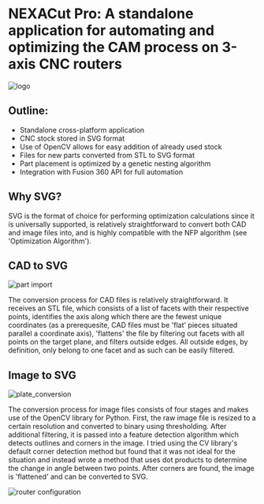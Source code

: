 # NEXACut Pro: A standalone application for automating and optimizing the CAM process on 3-axis CNC routers

![logo](https://github.com/nagan319/NEXACut-Pro/assets/147287567/e3962669-4dee-49f1-879c-7f65fb409fa7)

## Outline:

- Standalone cross-platform application
- CNC stock stored in SVG format
- Use of OpenCV allows for easy addition of already used stock
- Files for new parts converted from STL to SVG format
- Part placement is optimized by a genetic nesting algorithm
- Integration with Fusion 360 API for full automation

## Why SVG?

SVG is the format of choice for performing optimization calculations since it is universally supported, is relatively straightforward to convert both CAD and image files into, and is highly compatible with the NFP algorithm (see 'Optimization Algorithm').

## CAD to SVG
![part import](https://github.com/nagan319/NEXACut-Pro/assets/147287567/e0e13fff-369a-4dd7-a7b2-21f58d3ee016)

The conversion process for CAD files is relatively straightforward. It receives an STL file, which consists of a list of facets with their respective points, identifies the axis along which there are the fewest unique coordinates (as a prerequesite, CAD files must be 'flat' pieces situated parallel a coordinate axis), 'flattens' the file by filtering out facets with all points on the target plane, and filters outside edges. All outside edges, by definition, only belong to one facet and as such can be easily filtered. 

## Image to SVG
![plate_conversion](https://github.com/nagan319/NEXACut-Pro/assets/147287567/01402912-f3c6-4d32-857d-f4a2ca78a3b4)

The conversion process for image files consists of four stages and makes use of the OpenCV library for Python. First, the raw image file is resized to a certain resolution and converted to binary using thresholding. After additional filtering, it is passed into a feature detection algorithm which detects outlines and corners in the image. I tried using the CV library's default corner detection method but found that it was not ideal for the situation and instead wrote a method that uses dot products to determine the change in angle between two points. After corners are found, the image is 'flattened' and can be converted to SVG.

![router configuration](https://github.com/nagan319/NEXACut-Pro/assets/147287567/00fa6c2e-f65b-4b30-8763-2655c05b06e1)

